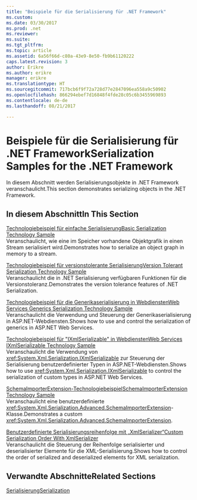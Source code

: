 ```yaml
---
title: "Beispiele für die Serialisierung für .NET Framework"
ms.custom: 
ms.date: 03/30/2017
ms.prod: .net
ms.reviewer: 
ms.suite: 
ms.tgt_pltfrm: 
ms.topic: article
ms.assetid: 6a56f66d-c80a-43e9-8e50-fb9b61120222
caps.latest.revision: 3
author: Erikre
ms.author: erikre
manager: erikre
ms.translationtype: HT
ms.sourcegitcommit: 717bcb6f9f72a728d77e2847096ea558a9c50902
ms.openlocfilehash: 866294ebef7d16848f4fde28c05c6b3455969893
ms.contentlocale: de-de
ms.lasthandoff: 08/21/2017

---
```

# <a name="serialization-samples-for-the-net-framework"></a><span data-ttu-id="ae624-102">Beispiele für die Serialisierung für .NET Framework</span><span class="sxs-lookup"><span data-stu-id="ae624-102">Serialization Samples for the .NET Framework</span></span>
<span data-ttu-id="ae624-103">In diesem Abschnitt werden Serialisierungsobjekte in .NET Framework veranschaulicht.</span><span class="sxs-lookup"><span data-stu-id="ae624-103">This section demonstrates serializing objects in the .NET Framework.</span></span>  
  
## <a name="in-this-section"></a><span data-ttu-id="ae624-104">In diesem Abschnitt</span><span class="sxs-lookup"><span data-stu-id="ae624-104">In This Section</span></span>  
 [<span data-ttu-id="ae624-105">Technologiebeispiel für einfache Serialisierung</span><span class="sxs-lookup"><span data-stu-id="ae624-105">Basic Serialization Technology Sample</span></span>](../../../docs/standard/serialization/basic-serialization-technology-sample.md)  
 <span data-ttu-id="ae624-106">Veranschaulicht, wie eine im Speicher vorhandene Objektgrafik in einen Stream serialisiert wird.</span><span class="sxs-lookup"><span data-stu-id="ae624-106">Demonstrates how to serialize an object graph in memory to a stream.</span></span>  
  
 [<span data-ttu-id="ae624-107">Technologiebeispiel für versionstolerante Serialisierung</span><span class="sxs-lookup"><span data-stu-id="ae624-107">Version Tolerant Serialization Technology Sample</span></span>](../../../docs/standard/serialization/version-tolerant-serialization-technology-sample.md)  
 <span data-ttu-id="ae624-108">Veranschaulicht die in .NET Serialisierung verfügbaren Funktionen für die Versionstoleranz.</span><span class="sxs-lookup"><span data-stu-id="ae624-108">Demonstrates the version tolerance features of .NET Serialization.</span></span>  
  
 [<span data-ttu-id="ae624-109">Technologiebeispiel für die Generikaserialisierung in Webdiensten</span><span class="sxs-lookup"><span data-stu-id="ae624-109">Web Services Generics Serialization Technology Sample</span></span>](../../../docs/standard/serialization/web-services-generics-serialization-technology-sample.md)  
 <span data-ttu-id="ae624-110">Veranschaulicht die Verwendung und Steuerung der Generikaserialisierung in ASP.NET-Webdiensten.</span><span class="sxs-lookup"><span data-stu-id="ae624-110">Shows how to use and control the serialization of generics in ASP.NET Web Services.</span></span>  
  
 [<span data-ttu-id="ae624-111">Technologiebeispiel für "IXmlSerializable" in Webdiensten</span><span class="sxs-lookup"><span data-stu-id="ae624-111">Web Services IXmlSerializable Technology Sample</span></span>](../../../docs/standard/serialization/web-services-ixmlserializable-technology-sample.md)  
 <span data-ttu-id="ae624-112">Veranschaulicht die Verwendung von <xref:System.Xml.Serialization.IXmlSerializable> zur Steuerung der Serialisierung benutzerdefinierter Typen in ASP.NET-Webdiensten.</span><span class="sxs-lookup"><span data-stu-id="ae624-112">Shows how to use <xref:System.Xml.Serialization.IXmlSerializable> to control the serialization of custom types in ASP.NET Web Services.</span></span>  
  
 [<span data-ttu-id="ae624-113">SchemaImporterExtension-Technologiebeispiel</span><span class="sxs-lookup"><span data-stu-id="ae624-113">SchemaImporterExtension Technology Sample</span></span>](../../../docs/standard/serialization/schemaimporterextension-technology-sample.md)  
 <span data-ttu-id="ae624-114">Veranschaulicht eine benutzerdefinierte <xref:System.Xml.Serialization.Advanced.SchemaImporterExtension>-Klasse.</span><span class="sxs-lookup"><span data-stu-id="ae624-114">Demonstrates a custom <xref:System.Xml.Serialization.Advanced.SchemaImporterExtension>.</span></span>  
  
 [<span data-ttu-id="ae624-115">Benutzerdefinierte Serialisierungsreihenfolge mit „XmlSerializer“</span><span class="sxs-lookup"><span data-stu-id="ae624-115">Custom Serialization Order With XmlSerializer</span></span>](../../../docs/standard/serialization/custom-serialization-order-with-xmlserializer.md)  
 <span data-ttu-id="ae624-116">Veranschaulicht die Steuerung der Reihenfolge serialisierter und deserialisierter Elemente für die XML-Serialisierung.</span><span class="sxs-lookup"><span data-stu-id="ae624-116">Shows how to control the order of serialized and deserialized elements for XML serialization.</span></span>  
  
## <a name="related-sections"></a><span data-ttu-id="ae624-117">Verwandte Abschnitte</span><span class="sxs-lookup"><span data-stu-id="ae624-117">Related Sections</span></span>  
 [<span data-ttu-id="ae624-118">Serialisierung</span><span class="sxs-lookup"><span data-stu-id="ae624-118">Serialization</span></span>](../../../docs/standard/serialization/index.md)


